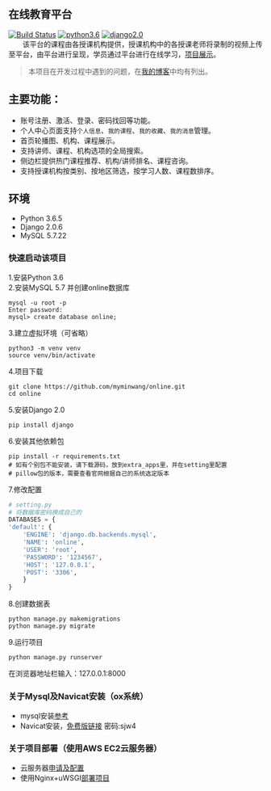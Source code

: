## 在线教育平台  
[![Build Status](https://travis-ci.org/liangliangyy/DjangoBlog.svg?branch=master)](https://travis-ci.org/liangliangyy/DjangoBlog) [![python3.6](https://img.shields.io/badge/python-3.6-brightgreen.svg)]() [![django2.0](https://img.shields.io/badge/django-2.0-brightgreen.svg)]()   
　　该平台的课程由各授课机构提供，授课机构中的各授课老师将录制的视频上传至平台，由平台进行呈现，学员通过平台进行在线学习，<a href="http://www.myminwang.top" target="_blank">项目展示</a>。　　
>本项目在开发过程中遇到的问题，在<a href="http://www.cnblogs.com/wendaobiancheng/" target="_blank">我的博客</a>中均有列出。
    
## 主要功能：  
* 账号注册、激活、登录、密码找回等功能。
* 个人中心页面支持`个人信息`、`我的课程`、`我的收藏`、`我的消息`管理。
* 首页轮播图、机构、课程展示。
* 支持讲师、课程、机构选项的全局搜索。
* 侧边栏提供热门课程推荐、机构/讲师排名、课程咨询。
* 支持授课机构按类别、按地区筛选，按学习人数、课程数排序。

## 环境
* Python 3.6.5
* Django 2.0.6
* MySQL 5.7.22


### 快速启动该项目
1.安装Python 3.6  
2.安装MySQL 5.7 并创建online数据库

    mysql -u root -p
    Enter password: 
    mysql> create database online;
    
3.建立虚拟环境（可省略）

    python3 -m venv venv
    source venv/bin/activate
    
4.项目下载

    git clone https://github.com/myminwang/online.git
    cd online

5.安装Django 2.0

    pip install django
    
6.安装其他依赖包

    pip install -r requirements.txt 
    # 如有个别包不能安装，请下载源码，放到extra_apps里，并在setting里配置
    # pillow包的版本，需要查看官网根据自己的系统选定版本

7.修改配置
```python
# setting.py
# 将数据库密码换成自己的
DATABASES = {
'default': {
    'ENGINE': 'django.db.backends.mysql',
    'NAME': 'online',
    'USER': 'root',
    'PASSWORD': '1234567',
    'HOST': '127.0.0.1',
    'POST': '3306',
    }
}
```
8.创建数据表

    python manage.py makemigrations
    python manage.py migrate
    
9.运行项目

    python manage.py runserver

在浏览器地址栏输入：127.0.0.1:8000


### 关于Mysql及Navicat安装（ox系统）  

* mysql安装[参考](http://www.cnblogs.com/wendaobiancheng/p/9041278.html)
* Navicat安装，[免费版链接](https://pan.baidu.com/s/1mWqOacmSqWmVD5YgRbUoCg)  密码:sjw4

### 关于项目部署（使用AWS EC2云服务器）  

* 云服务器[申请及配置](https://www.cnblogs.com/wendaobiancheng/p/9172083.html)
* 使用Nginx+uWSGI[部署项目](https://www.cnblogs.com/wendaobiancheng/p/9172425.html)  
